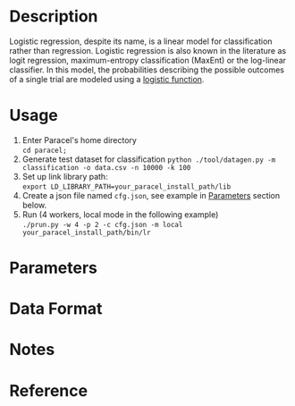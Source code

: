 # Description
Logistic regression, despite its name, is a linear model for classification rather than regression. Logistic regression is also known in the literature as logit regression, maximum-entropy classification (MaxEnt) or the log-linear classifier. In this model, the probabilities describing the possible outcomes of a single trial are modeled using a [logistic function](http://en.wikipedia.org/wiki/Logistic_function).

# Usage
1. Enter Paracel's home directory  
```cd paracel;``` 
1. Generate test dataset for classification
```python ./tool/datagen.py -m classification -o data.csv -n 10000 -k 100```
2. Set up link library path:  
```export LD_LIBRARY_PATH=your_paracel_install_path/lib```    
3. Create a json file named `cfg.json`, see example in [Parameters](#parameters) section below.  
4. Run (4 workers, local mode in the following example)  
```./prun.py -w 4 -p 2 -c cfg.json -m local your_paracel_install_path/bin/lr```

# Parameters

# Data Format

# Notes

# Reference
